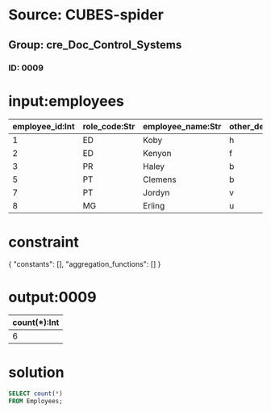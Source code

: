 # Source: CUBES-spider
## Group: cre_Doc_Control_Systems
### ID: 0009

# input:employees

| employee_id:Int | role_code:Str | employee_name:Str | other_details:Str |
|---|---|---|---|
| 1 | ED | Koby | h |
| 2 | ED | Kenyon | f |
| 3 | PR | Haley | b |
| 5 | PT | Clemens | b |
| 7 | PT | Jordyn | v |
| 8 | MG | Erling | u |

# constraint

{
  "constants": [],
  "aggregation_functions": []
}

# output:0009

| count(*):Int |
|---|
| 6 |

# solution

```sql
SELECT count(*)
FROM Employees;
```
